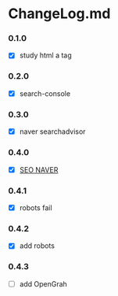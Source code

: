 # ChangeLog.md

### 0.1.0
- [x] study html a tag

### 0.2.0
- [x] search-console

### 0.3.0
- [x] naver searchadvisor

### 0.4.0
- [x] [SEO NAVER](https://github.com/ldh0308/ldh0308.github.io/issues/6)

### 0.4.1
- [x] robots  fail

### 0.4.2
- [x] add robots

### 0.4.3
- [ ] add OpenGrah
